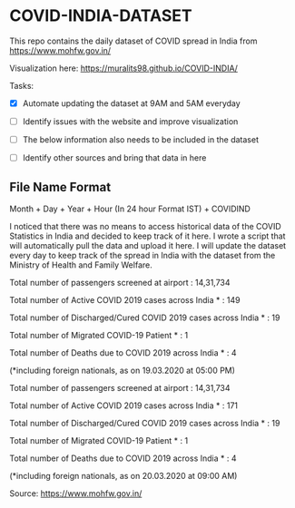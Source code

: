 # COVID-INDIA-DATASET
This repo contains the daily dataset of COVID spread in India from https://www.mohfw.gov.in/

Visualization here: https://muralits98.github.io/COVID-INDIA/

Tasks:

- [X] Automate updating the dataset at 9AM and 5AM everyday

- [ ] Identify issues with the website and improve visualization

- [ ] The below information also needs to be included in the dataset

- [ ] Identify other sources and bring that data in here

## File Name Format
Month + Day + Year + Hour (In 24 hour Format IST) + COVIDIND

I noticed that there was no means to access historical data of the COVID Statistics in India and decided to keep track of it here. I wrote a script that will automatically pull the data and upload it here. I will update the dataset every day to keep track of the spread in India with the dataset from the Ministry of Health and Family Welfare.

Total number of passengers screened at airport : 14,31,734

Total number of Active COVID 2019 cases across India * : 149

Total number of Discharged/Cured COVID 2019 cases across India * : 19

Total number of Migrated COVID-19 Patient * : 1

Total number of Deaths due to COVID 2019 across India * : 4

(*including foreign nationals, as on 19.03.2020 at 05:00 PM)

Total number of passengers screened at airport : 14,31,734

Total number of Active COVID 2019 cases across India * : 171

Total number of Discharged/Cured COVID 2019 cases across India * : 19

Total number of Migrated COVID-19 Patient * : 1

Total number of Deaths due to COVID 2019 across India * : 4

(*including foreign nationals, as on 20.03.2020 at 09:00 AM)

Source: https://www.mohfw.gov.in/
